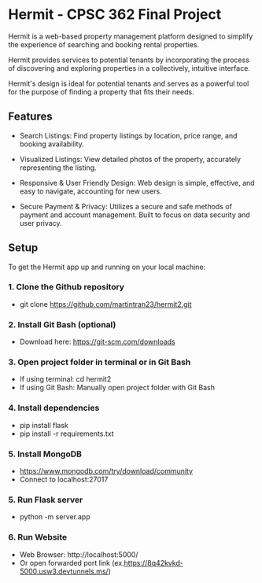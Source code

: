 # Hermit - CPSC 362 Final Project

Hermit is a web-based property management platform designed to simplify the experience of searching and booking rental properties.

Hermit provides services to potential tenants by incorporating the process of discovering and exploring properties in a collectively, intuitive interface.

Hermit's design is ideal for potential tenants and serves as a powerful tool for the purpose of finding a property that fits their needs.


## Features
- Search Listings: Find property listings by location, price range, and booking availability.

- Visualized Listings: View detailed photos of the property, accurately representing the listing.

- Responsive & User Friendly Design: Web design is simple, effective, and easy to navigate, accounting for new users.

- Secure Payment & Privacy: Utilizes a secure and safe methods of payment and account management. Built to focus on data security and user privacy.


## Setup
To get the Hermit app up and running on your local machine:

### 1. Clone the Github repository
- git clone https://github.com/martintran23/hermit2.git

### 2. Install Git Bash (optional)
- Download here: https://git-scm.com/downloads

### 3. Open project folder in terminal or in Git Bash
- If using terminal: cd hermit2
- If using Git Bash: Manually open project folder with Git Bash

### 4. Install dependencies
- pip install flask
- pip install -r requirements.txt

### 5. Install MongoDB
- https://www.mongodb.com/try/download/community
- Connect to localhost:27017

### 5. Run Flask server
- python -m server.app

### 6. Run Website
- Web Browser: http://localhost:5000/
- Or open forwarded port link (ex.https://8q42kvkd-5000.usw3.devtunnels.ms/)